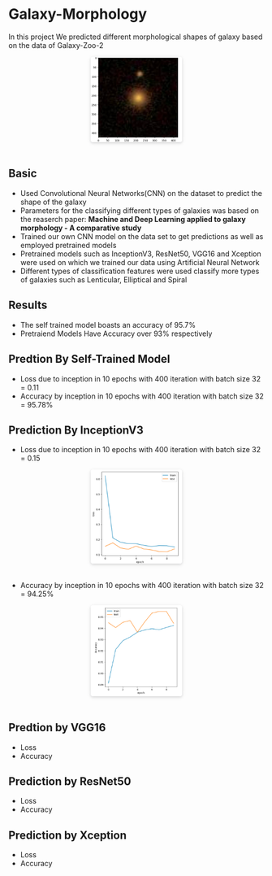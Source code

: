 # Galaxy-Morphology
In this project We predicted different morphological shapes of galaxy based on the data of Galaxy-Zoo-2
<center>
    <img style="border-radius: 0.3125em;
    box-shadow: 0 2px 4px 0 rgba(34,36,38,.12),0 2px 10px 0 rgba(34,36,38,.08);" 
    src="Screenshot 2023-09-07 014022.png" width="180">
    <br>
    <div style="color: orange; border-bottom: 1px solid #d9d9d9;
    display: inline-block;
    color: #999;">
    </div>
</center>

## Basic 
* Used Convolutional Neural Networks(CNN) on the dataset to predict the shape of the galaxy
* Parameters for the classifying different types of galaxies was based on the reaserch paper: **Machine and Deep Learning applied to galaxy morphology - A
comparative study**
* Trained our own CNN model on the data set to get predictions as well as employed pretrained models 
* Pretrained models such as InceptionV3, ResNet50, VGG16 and Xception were used on which we trained our data using Artificial Neural Network
* Different types of classification features were used classify more types of galaxies such as Lenticular, Elliptical and Spiral

 ## Results
  * The self trained model boasts an accuracy of 95.7%
  * Pretraiend Models Have Accuracy over 93% respectively <!--Har model ka alag alag daalna?-->

## Predtion By Self-Trained Model
* Loss due to inception in 10 epochs with 400 iteration with batch size 32 = 0.11
* Accuracy by inception in 10 epochs with 400 iteration with batch size 32 = 95.78%
## Prediction By InceptionV3
* Loss due to inception in 10 epochs with 400 iteration with batch size 32 = 0.15
<center>
    <img style="border-radius: 0.3125em;
    box-shadow: 0 2px 4px 0 rgba(34,36,38,.12),0 2px 10px 0 rgba(34,36,38,.08);" 
    src="InceptionV3\Loss.png" width="180">
    <br>
    <div style="color: orange; border-bottom: 1px solid #d9d9d9;
    display: inline-block;
    color: #999;">
    </div>
</center>


* Accuracy by inception in 10 epochs with 400 iteration with batch size 32 = 94.25%
<center>
    <img style="border-radius: 0.3125em;
    box-shadow: 0 2px 4px 0 rgba(34,36,38,.12),0 2px 10px 0 rgba(34,36,38,.08);" 
    src="InceptionV3\AccIn.png" width="180">
    <br>
    <div style="color: orange; border-bottom: 1px solid #d9d9d9;
    display: inline-block;
    color: #999;">
    </div>
</center>

## Predtion by VGG16
* Loss 
* Accuracy

## Prediction by ResNet50
* Loss
* Accuracy

## Prediction by Xception
* Loss
* Accuracy
